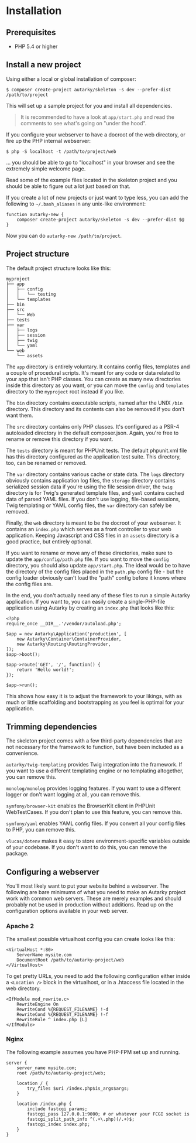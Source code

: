 # Installation

## Prerequisites

- PHP 5.4 or higher

## Install a new project

Using either a local or global installation of composer:

	$ composer create-project autarky/skeleton -s dev --prefer-dist /path/to/project

This will set up a sample project for you and install all dependencies.

> It is recommended to have a look at `app/start.php` and read the comments to see what's going on "under the hood".

If you configure your webserver to have a docroot of the web directory, or fire up the PHP internal webserver:

	$ php -S localhost -t /path/to/project/web

... you should be able to go to "localhost" in your browser and see the extremely simple welcome page.

Read some of the example files located in the skeleton project and you should be able to figure out a lot just based on that.

If you create a lot of new projects or just want to type less, you can add the following to `~/.bash_aliases` in any unix-like environment:

	function autarky-new {
		composer create-project autarky/skeleton -s dev --prefer-dist $@
	}

Now you can do `autarky-new /path/to/project`.

## Project structure

The default project structure looks like this:

	myproject
	├── app
	│   ├── config
	│   │   └── testing
	│   └── templates
	├── bin
	├── src
	│   └── Web
	├── tests
	├── var
	│   ├── logs
	│   ├── session
	│   ├── twig
	│   └── yaml
	└── web
	    └── assets

The `app` directory is entirely voluntary. It contains config files, templates and a couple of procedural scripts. It's meant for any code or data related to your app that isn't PHP classes. You can create as many new directories inside this directory as you want, or you can move the `config` and `templates` directory to the `myproject` root instead if you like.

The `bin` directory contains executable scripts, named after the UNIX `/bin` directory. This directory and its contents can also be removed if you don't want them.

The `src` directory contains only PHP classes. It's configured as a PSR-4 autoloaded directory in the default composer.json. Again, you're free to rename or remove this directory if you want.

The `tests` directory is meant for PHPUnit tests. The default phpunit.xml file has this directory configured as the application test suite. This directory, too, can be renamed or removed.

The `var` directory contains various cache or state data. The `logs` directory obviously contains application log files, the `storage` directory contains serialized session data if you're using the file session driver, the `twig` directory is for Twig's generated template files, and `yaml` contains cached data of parsed YAML files. If you don't use logging, file-based sessions, Twig templating or YAML config files, the `var` directory can safely be removed.

Finally, the `web` directory is meant to be the docroot of your webserver. It contains an `index.php` which serves as a front controller to your web application. Keeping Javascript and CSS files in an `assets` directory is a good practice, but entirely optional.

If you want to rename or move any of these directories, make sure to update the `app/config/path.php` file. If you want to move the `config` directory, you should also update `app/start.php`. The ideal would be to have the directory of the config files placed in the `path.php` config file - but the config loader obviously can't load the "path" config before it knows where the config files are.

In the end, you don't actually need any of these files to run a simple Autarky application. If you want to, you can easily create a single-PHP-file application using Autarky by creating an `index.php` that looks like this:

	<?php
	require_once __DIR__.'/vendor/autoload.php';

	$app = new Autarky\Application('production', [
		new Autarky\Container\ContainerProvider,
		new Autarky\Routing\RoutingProvider,
	]);
	$app->boot();

	$app->route('GET', '/', function() {
		return 'Hello world!';
	});

	$app->run();

This shows how easy it is to adjust the framework to your likings, with as much or little scaffolding and bootstrapping as you feel is optimal for your application.

## Trimming dependencies

The skeleton project comes with a few third-party dependencies that are not necessary for the framework to function, but have been included as a convenience.

`autarky/twig-templating` provides Twig integration into the framework. If you want to use a different templating engine or no templating altogether, you can remove this.

`monolog/monolog` provides logging features. If you want to use a different logger or don't want logging at all, you can remove this.

`symfony/browser-kit` enables the BrowserKit client in PHPUnit WebTestCases. If you don't plan to use this feature, you can remove this.

`symfony/yaml` enables YAML config files. If you convert all your config files to PHP, you can remove this.

`vlucas/dotenv` makes it easy to store environment-specific variables outside of your codebase. If you don't want to do this, you can remove the package.

## Configuring a webserver

You'll most likely want to put your website behind a webserver. The following are bare minimums of what you need to make an Autarky project work with common web servers. These are merely examples and should probably not be used in production without additions. Read up on the configuration options available in your web server.

### Apache 2

The smallest possible virtualhost config you can create looks like this:

```
<VirtualHost *:80>
	ServerName mysite.com
	DocumentRoot /path/to/autarky-project/web
</VirtualHost>
```

To get pretty URLs, you need to add the following configuration either inside a `<Location />` block in the virtualhost, or in a .htaccess file located in the web directory.

```
<IfModule mod_rewrite.c>
	RewriteEngine On
	RewriteCond %{REQUEST_FILENAME} !-d
	RewriteCond %{REQUEST_FILENAME} !-f
	RewriteRule ^ index.php [L]
</IfModule>
```

### Nginx

The following example assumes you have PHP-FPM set up and running.

```
server {
	server_name mysite.com;
	root /path/to/autarky-project/web;

	location / {
		try_files $uri /index.php$is_args$args;
	}

	location /index.php {
		include fastcgi_params;
		fastcgi_pass 127.0.0.1:9000; # or whatever your FCGI socket is
		fastcgi_split_path_info ^(.+\.php)(/.+)$;
		fastcgi_index index.php;
	}
}
